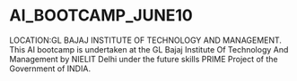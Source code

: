 # AI_BOOTCAMP_JUNE10
LOCATION:GL BAJAJ INSTITUTE OF TECHNOLOGY AND MANAGEMENT.
This AI bootcamp is undertaken at the GL Bajaj Institute Of Technology And Management by NIELIT Delhi under the future skills PRIME Project of the Government of INDIA.
